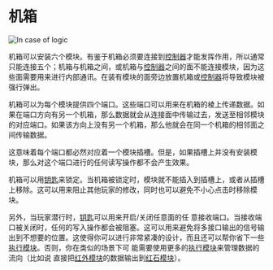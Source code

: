 # 机箱

![In case of logic](item:tis3d:casing)

机箱可以安装六个模块。有鉴于机箱必须要连接到[控制器](controller.md)才能发挥作用，所以通常只能连接五个；机箱与机箱之间，或机箱与[控制器](controller.md)之间的面不能连接模块，因为这些面需要用来进行内部通讯。在装有模块的面旁边放置机箱或[控制器](controller.md)将导致模块被强行弹出。

机箱可以为每个模块提供四个端口。这些端口可以用来在机箱的棱上传递数据。如果在端口方向有另一个机箱，那么数据就会从连接面中传输过去，发送至相邻模块的对应端口。如果该方向上没有另一个机箱，那么他就会在同一个机箱的相邻面之间传输数据。

这意味着每个端口都必然对应着一个模块插槽。但是，如果插槽上并没有安装模块，那么对这个端口进行的任何读写操作都不会产生效果。

机箱可以用[钥匙](../item/key.md)来锁定。当机箱被锁定时，模块就不能插入到插槽上，或者从插槽上移除。这可以用来阻止其他玩家的修改，同时也可以避免不小心点击时移除模块。

另外，当玩家潜行时，[钥匙](../item/key.md)可以用来开启/关闭任意面的任 意接收端口。当接收端口被关闭时，任何的写入操作都会被阻塞。这可以用来避免将多接口输出的信号输出到不想要的位置。这使得你可以进行非常紧凑的设计，而且还可以帮你省下一些[执行模块](../item/module_execution.md)。否则，你在类似的场景下可 能需要使用更多的[执行模块](../item/module_execution.md)来管理数据的流向（比如说 直接把[红外模块](../item/module_infrared.md)的数据输出到[红石模块](../item/module_redstone.md)）。
